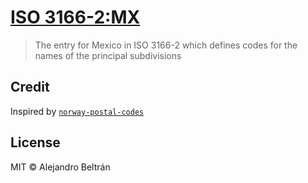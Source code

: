 # [ISO 3166-2:MX](https://en.wikipedia.org/wiki/ISO_3166-2:MX)

> The entry for Mexico in ISO 3166-2 which defines codes for the names of the principal subdivisions

## Credit

Inspired by [`norway-postal-codes`](https://github.com/sindresorhus/norway-postal-codes)

## License

MIT © Alejandro Beltrán
